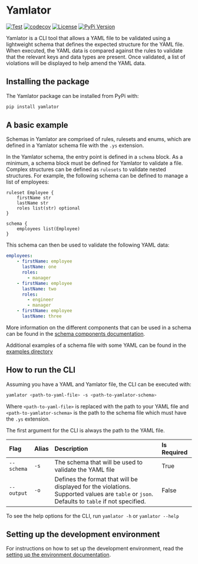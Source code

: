 # Yamlator

[![Test](https://github.com/Ryan95Z/yamlator/actions/workflows/test.yaml/badge.svg)](https://github.com/Ryan95Z/yamlator/actions/workflows/test.yaml)
[![codecov](https://codecov.io/gh/Ryan95Z/yamlator/branch/main/graph/badge.svg)](https://codecov.io/gh/Ryan95Z/yamlator)
[![License](https://img.shields.io/github/license/Ryan95Z/yamlator)](https://github.com/Ryan95Z/yamlator/blob/main/LICENSE)
[![PyPi Version](https://img.shields.io/pypi/v/yamlator)](https://pypi.org/project/yamlator/)

Yamlator is a CLI tool that allows a YAML file to be validated using a lightweight schema that defines the expected structure for the YAML file. When executed, the YAML data is compared against the rules to validate that the relevant keys and data types are present. Once validated, a list of violations will be displayed to help amend the YAML data.

## Installing the package

The Yamlator package can be installed from PyPi with:

```bash
pip install yamlator
```

## A basic example

Schemas in Yamlator are comprised of rules, rulesets and enums, which are defined in a Yamlator schema file with the `.ys` extension.

In the Yamlator schema, the entry point is defined in a `schema` block. As a minimum, a schema block must be defined for Yamlator to validate a file. Complex structures can be defined as `rulesets` to validate nested structures. For example, the following schema can be defined to manage a list of employees:

```text
ruleset Employee {
    firstName str
    lastName str
    roles list(str) optional
}

schema {
    employees list(Employee)
}
```

This schema can then be used to validate the following YAML data:

```yaml
employees:
    - firstName: employee
      lastName: one
      roles:
        - manager
    - firstName: employee
      lastName: two
      roles:
        - engineer
        - manager
    - firstName: employee
      lastName: three
```

More information on the different components that can be used in a schema can be found in the [schema components documentation](./docs/schema_components.md).

Additional examples of a schema file with some YAML can be found in the [examples directory](./example/)

## How to run the CLI

Assuming you have a YAML and Yamlator file, the CLI can be executed with:

```bash
yamlator <path-to-yaml-file> -s <path-to-yamlator-schema>
```

Where `<path-to-yaml-file>` is replaced with the path to your YAML file and `<path-to-yamlator-schema>` is the path to the schema file which must have the `.ys` extension.

The first argument for the CLI is always the path to the YAML file.

| Flag | Alias | Description | Is Required |
|:-----|:------|:------------|:------------|
| `--schema` | `-s` | The schema that will be used to validate the YAML file | True |
| `--output` | `-o` | Defines the format that will be displayed for the violations. Supported values are `table` or `json`. Defaults to `table` if not specified. | False |

To see the help options for the CLI, run `yamlator -h` or `yamlator --help`

## Setting up the development environment

For instructions on how to set up the development environment, read the [setting up the environment documentation](./docs/setting_up_the_environment.md).
